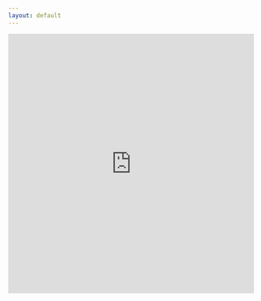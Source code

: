 ```yaml
---
layout: default
---
```

<iframe src="https://www.facebook.com/plugins/post.php?href=https%3A%2F%2Fwww.facebook.com%2Furionlinejudge%2Fphotos%2Fa.285359458200420.65006.285358718200494%2F1325009700902052%2F%3Ftype%3D3&width=500" width="500" height="527" style="border:none;overflow:hidden" scrolling="yes" frameborder="0" allowTransparency="true" align="left"></iframe>